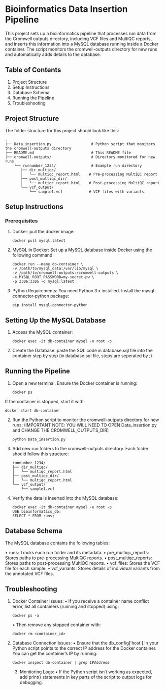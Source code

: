# Bioinformatics Data Insertion Pipeline

This project sets up a bioinformatics pipeline that processes run data from the Cromwell outputs directory, including VCF files and MultiQC reports, and inserts this information into a MySQL database running inside a Docker container. The script monitors the cromwell-outputs directory for new runs and automatically adds details to the database.

## Table of Contents

1.	Project Structure
2.	Setup Instructions
3.	Database Schema
4.	Running the Pipeline
5.	Troubleshooting

## Project Structure

The folder structure for this project should look like this:
	
	.
	├── Data_insertion.py                  # Python script that monitors the cromwell-outputs directory
	├── README.md                          # This README file
	├── cromwell-outputs/                  # Directory monitored for new runs
	    └── runnumber_1234/                # Example run directory
	       ├── dir_multiqc/
	       │   └── multiqc_report.html    # Pre-processing MultiQC report
	       ├── post_multiqc_dir/
	       │   └── multiqc_report.html    # Post-processing MultiQC report
	       └── vcf_output/
	           └── sample1.vcf            # VCF files with variants

## Setup Instructions

### Prerequisites

1.	Docker: pull the docker image:

		docker pull mysql:latest

2.	MySQL in Docker: Set up a MySQL database inside Docker using the following command:

		docker run --name db-container \
		-v /path/to/mysql_data:/var/lib/mysql \
		-v /path/to/cromwell-outputs:/cromwell-outputs \
		-e MYSQL_ROOT_PASSWORD=my-secret-pw \
		-p 3306:3306 -d mysql:latest


3.	Python Requirements: You need Python 3.x installed. Install the mysql-connector-python package:

		pip install mysql-connector-python


## Setting Up the MySQL Database

1.	Access the MySQL container:

		docker exec -it db-container mysql -u root -p


2.	Create the Database: paste the SQL code in database.sql file into the container step by step (in database.sql file, steps are seperated by ;)


## Running the Pipeline

1.	Open a new terminal. Ensure the Docker container is running:

		docker ps

If the container is stopped, start it with:

	docker start db-container


2.	Run the Python script to monitor the cromwell-outputs directory for new runs: 
   (IMPORTANT NOTE: YOU WILL NEED TO OPEN Data_insertion.py and CHANGE THE CROMWELL_OUTPUTS_DIR)

		python Data_insertion.py


3.	Add new run folders to the cromwell-outputs directory. Each folder should follow this structure:
		
		runnumber_1234/
		├── dir_multiqc/
		│   └── multiqc_report.html
		├── post_multiqc_dir/
		│   └── multiqc_report.html
		└── vcf_output/
		    └── sample1.vcf


4.	Verify the data is inserted into the MySQL database:
		
		docker exec -it db-container mysql -u root -p
		USE bioinformatics_db;
		SELECT * FROM runs;



## Database Schema

The MySQL database contains the following tables:

•	runs: Tracks each run folder and its metadata.
•	pre_multiqc_reports: Stores paths to pre-processing MultiQC reports.
•	post_multiqc_reports: Stores paths to post-processing MultiQC reports.
•	vcf_files: Stores the VCF file for each sample.
•	vcf_variants: Stores details of individual variants from the annotated VCF files.

## Troubleshooting

1.	Docker Container Issues:
	•	If you receive a container name conflict error, list all containers (running and stopped) using:

		docker ps -a


	•	Then remove any stopped container with:

		docker rm <container_id>


2.	Database Connection Issues:
	•	Ensure that the db_config['host'] in your Python script points to the correct IP address for the Docker container. You can get the container’s IP by running:

		docker inspect db-container | grep IPAddress


	3.	Monitoring Logs:
	•	If the Python script isn’t working as expected, add print() statements in key parts of the script to output logs for debugging.


